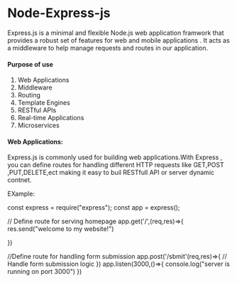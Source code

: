 # Node-Express-js

Express.js is a minimal and flexible Node.js web application framwork that provides a robust set of features for web and mobile applications . It acts as a middleware to help manage requests and routes in our application.

#### Purpose of use

1. Web Applications
2. Middleware
3. Routing
4. Template Engines
5. RESTful APIs
6. Real-time Applications
7. Microservices

#### Web Applications:

Express.js is commonly used for building web applications.With Express , you can define routes for handling different HTTP requests like GET,POST ,PUT,DELETE,ect making it easy to buil RESTfull API or server dynamic contnet.

EXample:

const express = require("express");
const app = express();

// Define route for serving homepage
app.get('/',(req,res)=>{
res.send("welcome to my website!")

})

//Define route for handling form submission
app.post('/sbmit'(req,res)=>{
// Handle form submission logic
})
app.listen(3000,()=>{
console.log("server is running on port 3000")
})
